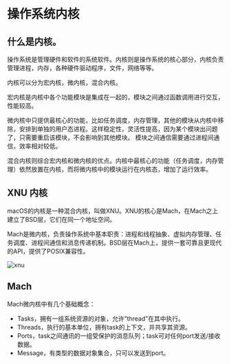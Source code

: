 # 操作系统内核

## 什么是内核。

操作系统是管理硬件和软件的系统软件。内核则是操作系统的核心部分，内核负责管理进程，内存，各种硬件驱动程序，文件，网络等等。

内核可以分为宏内核，微内核，混合内核。

宏内核是内核中各个功能模块是集成在一起的，模块之间通过函数调用进行交互，性能较高。

微内核中只提供最核心的功能，比如任务调度，内存管理，其他的模块从内核中移除，安排到单独的用户态进程。这样稳定性，灵活性提高，因为某个模块出问题了，只需要重启该模块，不会影响到其他模块。
模块之间通信需要通过进程间通信，效率相对较低。

混合内核则综合宏内核和微内核的优点。内核中最核心的功能（任务调度，内存管理）依然放置在内核，而将微内核中的模块运行在内核态，增加了运行效率。

## XNU 内核

macOS的内核是一种混合内核，叫做XNU。XNU的核心是Mach，在Mach之上建立了BSD层，它们在同一个地址空间。

Mach是微内核，负责操作系统中基本职责：进程和线程抽象、虚拟内存管理、任务调度、进程间通信和消息传递机制。BSD层在Mach上，提供一套可靠且更现代的API，提供了POSIX兼容性。

![xnu]({{site.url}}/assets/images/blog/os_kernel_1.jpeg)

## Mach

Mach微内核中有几个基础概念：

- Tasks，拥有一组系统资源的对象，允许"thread"在其中执行。
- Threads，执行的基本单位，拥有task的上下文，并共享其资源。
- Ports，task之间通讯的一组受保护的消息队列；task可对任何port发送/接收数据。
- Message，有类型的数据对象集合，只可以发送到port。
